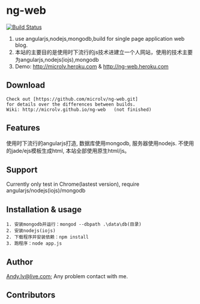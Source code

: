 ng-web
======
[![Build Status](https://travis-ci.org/microlv/ng-web.svg?branch=master)](https://travis-ci.org/microlv/ng-web)

1. use angularjs,nodejs,mongodb,build for single page application web blog.
2. 本站的主要目的是使用时下流行的js技术进建立一个人网站，使用的技术主要为angularjs,nodejs(iojs),mongodb
3. Demo: http://microlv.heroku.com & http://ng-web.heroku.com

## Download
```
Check out [https://github.com/microlv/ng-web.git]
for details over the differences between builds.
Wiki: http://microlv.github.io/ng-web   (not finished)
```
## Features

使用时下流行的angularjs打造, 数据库使用mongodb, 服务器使用nodejs.
不使用的jade/ejs模板生成html, 本站全部使用原生html/js。

## Support

Currently only test in Chrome(lastest version), require angularjs/nodejs(iojs)/mongodb

## Installation & usage

```
1. 安装mongodb并运行：mongod --dbpath .\data\db(目录)
2. 安装nodejs(iojs)
2. 下载程序并安装依赖：npm install
3. 跑程序：node app.js

```

## Author

Andy.lv@live.com;
Any problem contact with me.

## Contributors

